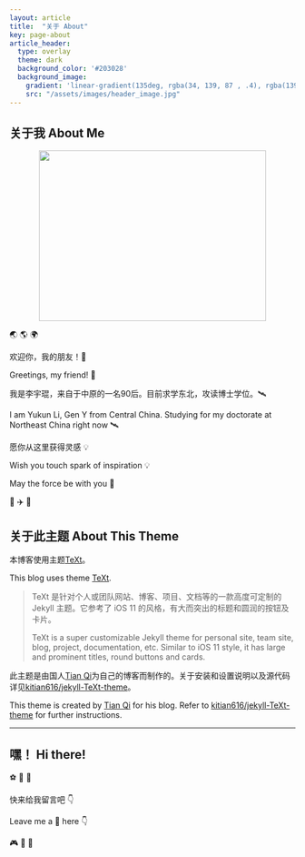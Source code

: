 ```yaml
---
layout: article
title:  "关于 About"
key: page-about
article_header:
  type: overlay
  theme: dark
  background_color: '#203028'
  background_image:
    gradient: 'linear-gradient(135deg, rgba(34, 139, 87 , .4), rgba(139, 34, 139, .4))'
    src: "/assets/images/header_image.jpg"
---
```


## 关于我 About Me

<div  align="center">
<img src="https://nmqziq.dm.files.1drv.com/y4mHU8hHM3HBD8HCpysPAiWxcQTbGx6w0AygRZKNGWuCrAxYuLf7R_cb9IrLY5XAPTEZoJ8oYCvGE_PXJbMNbw9EaP0HirjPHsF5Z4ImWBgzsrccvliOsZsKwcTUstisEcxTmSWM1t2NtiIf2wzWpjsGnPNPQ6gYqvxxjMfsxlZzaaKBbVafcBlgf6nmunDEo7IcybU1ImGs0ZPPtkG8GiPJw?width=1440&height=1080&cropmode=none" width = "400" height = "300">
</div>

:earth_asia: :earth_americas: :earth_africa:

欢迎你，我的朋友！:raised_hands:

Greetings, my friend! :raised_hands:

我是李宇琨，来自于中原的一名90后。目前求学东北，攻读博士学位。:artificial_satellite:

I am Yukun Li, Gen Y from Central China. Studying for my doctorate at Northeast China right now :artificial_satellite:

愿你从这里获得灵感 :bulb:

Wish you touch spark of inspiration :bulb:

May the force be with you :pray:

:helicopter: :airplane: :rocket:

## 关于此主题 About This Theme

本博客使用主题[TeXt][TeXt]。

This blog uses theme [TeXt][TeXt].

>TeXt 是针对个人或团队网站、博客、项目、文档等的一款高度可定制的 Jekyll 主题。它参考了 iOS 11 的风格，有大而突出的标题和圆润的按钮及卡片。
>
>TeXt is a super customizable Jekyll theme for personal site, team site, blog, project, documentation, etc. Similar to iOS 11 style, it has large and prominent titles, round buttons and cards.

此主题是由国人[Tian Qi][TianQi]为自己的博客而制作的。关于安装和设置说明以及源代码详见[kitian616/jekyll-TeXt-theme][kitian616/jekyll-TeXt-theme]。

This theme is created by [Tian Qi][TianQi] for his blog. Refer to [kitian616/jekyll-TeXt-theme][kitian616/jekyll-TeXt-theme] for further instructions.

[TeXt]: https://tianqi.name/jekyll-TeXt-theme/
[TianQi]: https://tianqi.name
[kitian616/jekyll-TeXt-theme]: https://github.com/kitian616/jekyll-TeXt-theme

---

## 嘿！ Hi there!

:soccer: :basketball: :football:

快来给我留言吧 :point_down:

Leave me a :email: here :point_down:

:video_game: :game_die: :dart:

